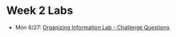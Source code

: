 # Week 2 Labs
- Mon 6/27: [Organizing Information Lab - Challenge Questions](https://github.com/ga-adi-nyc/Organizing-Information-Lab)